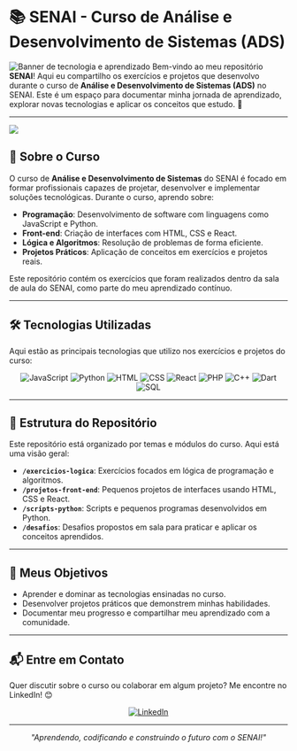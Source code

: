 # 📚 SENAI - Curso de Análise e Desenvolvimento de Sistemas (ADS)
![Banner de tecnologia e aprendizado](https://i.ibb.co/5vW2kYQ/tech-anime-banner.gif)
Bem-vindo ao meu repositório **SENAI**! Aqui eu compartilho os exercícios e projetos que desenvolvo durante o curso de **Análise e Desenvolvimento de Sistemas (ADS)** no SENAI. Este é um espaço para documentar minha jornada de aprendizado, explorar novas tecnologias e aplicar os conceitos que estudo. 🚀

---
<img src="https://github.com/Anmol-Baranwal/Cool-GIFs-For-GitHub/assets/74038190/c288471c-be67-4fbb-af44-1c63ee9ed280" />


## 🎯 Sobre o Curso

O curso de **Análise e Desenvolvimento de Sistemas** do SENAI é focado em formar profissionais capazes de projetar, desenvolver e implementar soluções tecnológicas. Durante o curso, aprendo sobre:

- **Programação**: Desenvolvimento de software com linguagens como JavaScript e Python.
- **Front-end**: Criação de interfaces com HTML, CSS e React.
- **Lógica e Algoritmos**: Resolução de problemas de forma eficiente.
- **Projetos Práticos**: Aplicação de conceitos em exercícios e projetos reais.

Este repositório contém os exercícios que foram realizados dentro da sala de aula do SENAI, como parte do meu aprendizado contínuo.

---

## 🛠️ Tecnologias Utilizadas

Aqui estão as principais tecnologias que utilizo nos exercícios e projetos do curso:

<p align="center">
  <img src="https://img.shields.io/badge/JavaScript-F7DF1E?style=for-the-badge&logo=javascript&logoColor=black" alt="JavaScript">
  <img src="https://img.shields.io/badge/Python-3776AB?style=for-the-badge&logo=python&logoColor=white" alt="Python">
  <img src="https://img.shields.io/badge/HTML5-E34F26?style=for-the-badge&logo=html5&logoColor=white" alt="HTML">
  <img src="https://img.shields.io/badge/CSS3-1572B6?style=for-the-badge&logo=css3&logoColor=white" alt="CSS">
  <img src="https://img.shields.io/badge/React-61DAFB?style=for-the-badge&logo=react&logoColor=black" alt="React">
  <img src="https://img.shields.io/badge/PHP-777BB4?style=for-the-badge&logo=php&logoColor=white" alt="PHP">
  <img src="https://img.shields.io/badge/C++-00599C?style=for-the-badge&logo=c%2B%2B&logoColor=white" alt="C++">
  <img src="https://img.shields.io/badge/Dart-0175C2?style=for-the-badge&logo=dart&logoColor=white" alt="Dart">
  <img src="https://img.shields.io/badge/SQL-4479A1?style=for-the-badge&logo=postgresql&logoColor=white" alt="SQL">
</p>

---

## 📂 Estrutura do Repositório

Este repositório está organizado por temas e módulos do curso. Aqui está uma visão geral:

- **`/exercicios-logica`**: Exercícios focados em lógica de programação e algoritmos.
- **`/projetos-front-end`**: Pequenos projetos de interfaces usando HTML, CSS e React.
- **`/scripts-python`**: Scripts e pequenos programas desenvolvidos em Python.
- **`/desafios`**: Desafios propostos em sala para praticar e aplicar os conceitos aprendidos.

---

## 🌟 Meus Objetivos

- Aprender e dominar as tecnologias ensinadas no curso.
- Desenvolver projetos práticos que demonstrem minhas habilidades.
- Documentar meu progresso e compartilhar meu aprendizado com a comunidade.

---

## 📬 Entre em Contato

Quer discutir sobre o curso ou colaborar em algum projeto? Me encontre no LinkedIn! 😊

<p align="center">
  <a href="https://www.linkedin.com/in/jonas-daniel-9904b63"><img src="https://img.shields.io/badge/LinkedIn-0077B5?style=for-the-badge&logo=linkedin&logoColor=white" alt="LinkedIn"></a>
</p>

---

<p align="center">
  <i>"Aprendendo, codificando e construindo o futuro com o SENAI!"</i>
</p>

